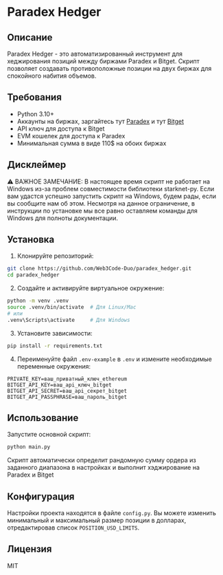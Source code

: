 # Paradex Hedger

## Описание
Paradex Hedger - это автоматизированный инструмент для хеджирования позиций между биржами Paradex и Bitget. Скрипт позволяет создавать противоположные позиции на двух биржах для спокойного набития объемов.

## Требования
- Python 3.10+
- Аккаунты на биржах, заргайтесь тут [Paradex](https://app.paradex.trade/r/boldwhale88) и тут [Bitget](https://www.bitget.com/ru/referral/register?clacCode=W1ELKUN)
- API ключ для доступа к Bitget
- EVM кошелек для доступа к Paradex
- Минимальная сумма в виде 110$ на обоих биржах

## Дисклеймер
⚠️ ВАЖНОЕ ЗАМЕЧАНИЕ: В настоящее время скрипт не работает на Windows из-за проблем совместимости библиотеки starknet-py. Если вам удастся успешно запустить скрипт на Windows, будем рады, если вы сообщите нам об этом. Несмотря на данное ограничение, в инструкции по установке мы все равно оставляем команды для Windows для полноты документации.


## Установка

1. Клонируйте репозиторий:
```bash
git clone https://github.com/Web3Code-Duo/paradex_hedger.git
cd paradex_hedger
```

2. Создайте и активируйте виртуальное окружение:
```bash
python -m venv .venv
source .venv/bin/activate  # Для Linux/Mac
# или
.venv\Scripts\activate     # Для Windows
```

3. Установите зависимости:
```bash
pip install -r requirements.txt
```

4. Переименуйте файл `.env-example` в `.env` и измените необходимые переменные окружения:
```
PRIVATE_KEY=ваш_приватный_ключ_ethereum
BITGET_API_KEY=ваш_api_ключ_bitget
BITGET_API_SECRET=ваш_api_секрет_bitget
BITGET_API_PASSPHRASE=ваш_пароль_bitget
```

## Использование

Запустите основной скрипт:
```bash
python main.py
```

Скрипт автоматически определит рандомную сумму ордера из заданного диапазона в настройках
и выполнит хэджирование на Paradex и Bitget

## Конфигурация

Настройки проекта находятся в файле `config.py`. 
Вы можете изменить минимальный и максимальный размер позиции в долларах, отредактировав список `POSITION_USD_LIMITS`.

## Лицензия
MIT
